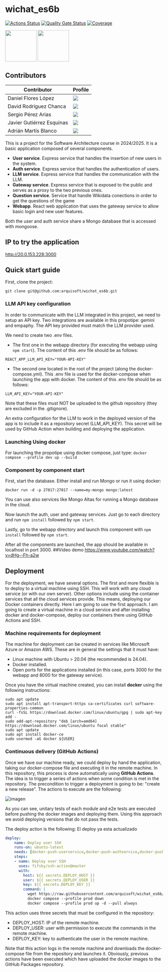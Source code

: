 # wichat_es6b
 
[![Actions Status](https://github.com/arquisoft/wichat_es6b/workflows/CI%20for%20wichat_es6b/badge.svg)](https://github.com/arquisoft/wichat_es6b/actions)
[![Quality Gate Status](https://sonarcloud.io/api/project_badges/measure?project=Arquisoft_wichat_es6b&metric=alert_status)](https://sonarcloud.io/summary/new_code?id=Arquisoft_wichat_es6b)
[![Coverage](https://sonarcloud.io/api/project_badges/measure?project=Arquisoft_wichat_es6b&metric=coverage)](https://sonarcloud.io/summary/new_code?id=Arquisoft_wichat_es6b)

<p float="left">
<img src="https://blog.wildix.com/wp-content/uploads/2020/06/react-logo.jpg" height="100">
<img src="https://miro.medium.com/max/365/1*Jr3NFSKTfQWRUyjblBSKeg.png" height="100">
</p>


## Contributors
<div align="center">
    
| Contributor | Profile |
| ------------- | ------------- | 
| Daniel Flores López | <a href="https://github.com/DanielFloresLopez"><img src="https://img.shields.io/badge/UO282894-Daniel Flores López-yellow"></a> |
| David Rodríguez Chanca | <a href="https://github.com/DRChanca"><img src="https://img.shields.io/badge/UO289521-David Rodríguez Chanca-purple"></a> |
| Sergio Pérez Arias | <a href="https://github.com/Sero73"><img src="https://img.shields.io/badge/UO294130-Sergio Pérez Arias-red"></a> |
| Javier Gutiérrez Esquinas | <a href="https://github.com/JavierGE03"><img src="https://img.shields.io/badge/UO289715-Javier Gutiérrez Esquinas-blue"></a> |
| Adrián Martís Blanco | <a href="https://github.com/adriMB200"><img src="https://img.shields.io/badge/UO289369-Adrián Martís Blanco-green"></a> |

</div>

This is a project for the Software Architecture course in 2024/2025. It is a basic application composed of several components.

- **User service**. Express service that handles the insertion of new users in the system.
- **Auth service**. Express service that handles the authentication of users.
- **LLM service**. Express service that handles the communication with the LLM.
- **Gateway service**. Express service that is exposed to the public and serves as a proxy to the two previous ones.
- **Question service**. Service that handle Wikidata conections in order to get the questions of the game
- **Webapp**. React web application that uses the gateway service to allow basic login and new user features.

Both the user and auth service share a Mongo database that is accessed with mongoose.

## IP to try the application

http://20.0.153.228:3000

## Quick start guide

First, clone the project:

```git clone git@github.com:arquisoft/wichat_es6b.git```

### LLM API key configuration

In order to communicate with the LLM integrated in this project, we need to setup an API key. Two integrations are available in this propotipe: gemini and empaphy. The API key provided must match the LLM provider used.

We need to create two .env files. 
- The first one in the webapp directory (for executing the webapp using ```npm start```). The content of this .env file should be as follows:
```
REACT_APP_LLM_API_KEY="YOUR-API-KEY"
```
- The second one located in the root of the project (along the docker-compose.yml). This .env file is used for the docker-compose when launching the app with docker. The content of this .env file should be as follows:
```
LLM_API_KEY="YOUR-API-KEY"
```

Note that these files must NOT be uploaded to the github repository (they are excluded in the .gitignore).

An extra configuration for the LLM to work in the deployed version of the app is to include it as a repository secret (LLM_API_KEY). This secret will be used by GitHub Action when building and deploying the application.


### Launching Using docker
For launching the propotipe using docker compose, just type:
```docker compose --profile dev up --build```

### Component by component start
First, start the database. Either install and run Mongo or run it using docker:

```docker run -d -p 27017:27017 --name=my-mongo mongo:latest```

You can use also services like Mongo Altas for running a Mongo database in the cloud.

Now launch the auth, user and gateway services. Just go to each directory and run `npm install` followed by `npm start`.

Lastly, go to the webapp directory and launch this component with `npm install` followed by `npm start`.

After all the components are launched, the app should be available in localhost in port 3000.
##Video demo
https://www.youtube.com/watch?v=dHg--Fh-a2w
## Deployment
For the deployment, we have several options. The first and more flexible is to deploy to a virtual machine using SSH. This will work with any cloud service (or with our own server). Other options include using the container services that all the cloud services provide. This means, deploying our Docker containers directly. Here I am going to use the first approach. I am going to create a virtual machine in a cloud service and after installing docker and docker-compose, deploy our containers there using GitHub Actions and SSH.

### Machine requirements for deployment
The machine for deployment can be created in services like Microsoft Azure or Amazon AWS. These are in general the settings that it must have:

- Linux machine with Ubuntu > 20.04 (the recommended is 24.04).
- Docker installed.
- Open ports for the applications installed (in this case, ports 3000 for the webapp and 8000 for the gateway service).

Once you have the virtual machine created, you can install **docker** using the following instructions:

```ssh
sudo apt update
sudo apt install apt-transport-https ca-certificates curl software-properties-common
curl -fsSL https://download.docker.com/linux/ubuntu/gpg | sudo apt-key add -
sudo add-apt-repository "deb [arch=amd64] https://download.docker.com/linux/ubuntu focal stable"
sudo apt update
sudo apt install docker-ce
sudo usermod -aG docker ${USER}
```

### Continuous delivery (GitHub Actions)
Once we have our machine ready, we could deploy by hand the application, taking our docker-compose file and executing it in the remote machine. In this repository, this process is done automatically using **GitHub Actions**. The idea is to trigger a series of actions when some condition is met in the repository. The precondition to trigger a deployment is going to be: "create a new release". The actions to execute are the following:

![imagen](https://github.com/user-attachments/assets/7ead6571-0f11-4070-8fe8-1bbc2e327ad2)


As you can see, unitary tests of each module and e2e tests are executed before pushing the docker images and deploying them. Using this approach we avoid deploying versions that do not pass the tests.

The deploy action is the following:
El deploy ya esta actualizado
```yml
deploy:
    name: Deploy over SSH
    runs-on: ubuntu-latest
    needs: [docker-push-userservice,docker-push-authservice,docker-push-llmservice,docker-push-gatewayservice,docker-push-webapp,docker-push-questionservice]
    steps:
    - name: Deploy over SSH
      uses: fifsky/ssh-action@master
      with:
        host: ${{ secrets.DEPLOY_HOST }}
        user: ${{ secrets.DEPLOY_USER }}
        key: ${{ secrets.DEPLOY_KEY }}
        command: |
          wget https://raw.githubusercontent.com/arquisoft/wichat_es6b/master/docker-compose.yml -O docker-compose.yml
          docker compose --profile prod down
          docker compose --profile prod up -d --pull always
```

This action uses three secrets that must be configured in the repository:
- DEPLOY_HOST: IP of the remote machine.
- DEPLOY_USER: user with permission to execute the commands in the remote machine.
- DEPLOY_KEY: key to authenticate the user in the remote machine.

Note that this action logs in the remote machine and downloads the docker-compose file from the repository and launches it. Obviously, previous actions have been executed which have uploaded the docker images to the GitHub Packages repository.

